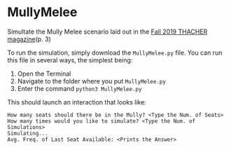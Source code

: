 # MullyMelee
Simultate the Mully Melee scenario laid out in the [Fall 2019 THACHER magazine](https://www.thacher.org/explore/thacher-today/magazine/fall-2019)(p. 3) 

To run the simulation, simply download the `MullyMelee.py` file. You can run this file in several ways, the simplest being:
1) Open the Terminal
2) Navigate to the folder where you put `MullyMelee.py`
3) Enter the command `python3 MullyMelee.py`

This should launch an interaction that looks like:
```
How many seats should there be in the Mully? <Type the Num. of Seats>
How many times would you like to simulate? <Type the Num. of Simulations>
Simulating...
Avg. Freq. of Last Seat Available: <Prints the Answer>
```
